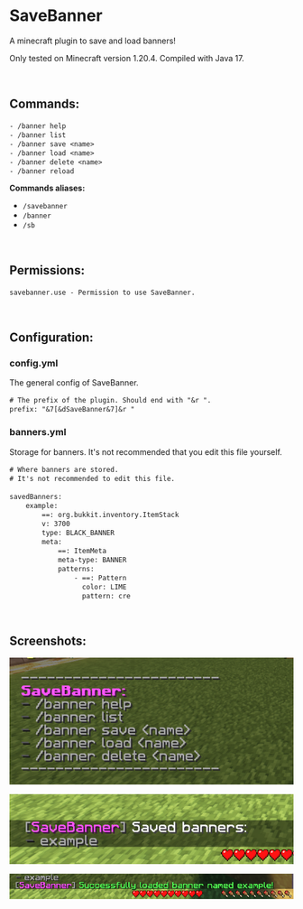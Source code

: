 # SaveBanner
A minecraft plugin to save and load banners!

Only tested on Minecraft version 1.20.4. Compiled with Java 17.

<br>

## Commands:
```
- /banner help
- /banner list
- /banner save <name>
- /banner load <name>
- /banner delete <name>
- /banner reload
```
**Commands aliases:** 
- `/savebanner`
- `/banner`
- `/sb`

<br>

## Permissions:
```
savebanner.use - Permission to use SaveBanner.
```

<br>

## Configuration:
### config.yml
The general config of SaveBanner.
```
# The prefix of the plugin. Should end with "&r ".
prefix: "&7[&dSaveBanner&7]&r "
```

### banners.yml
Storage for banners. It's not recommended that you edit this file yourself.
```
# Where banners are stored.
# It's not recommended to edit this file.

savedBanners:
    example:
        ==: org.bukkit.inventory.ItemStack
        v: 3700
        type: BLACK_BANNER
        meta:
            ==: ItemMeta
            meta-type: BANNER
            patterns:
                - ==: Pattern
                  color: LIME
                  pattern: cre
```

<br>

## Screenshots:
![Help menu](assets/screenshots/helpmenu.png)

![Saved banner list](assets/screenshots/savedbannerlist.png)

![Load banner message](assets/screenshots/loadbanner.png)
